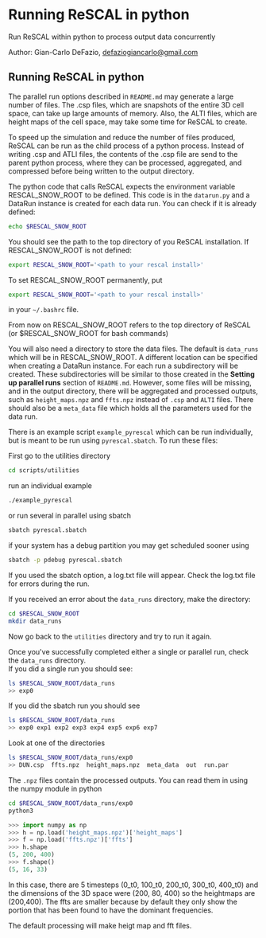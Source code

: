
# Running ReSCAL in python

Run ReSCAL within python to process output data concurrently

Author: Gian-Carlo DeFazio, defaziogiancarlo@gmail.com

## Running ReSCAL in python

The parallel run options described in `README.md` may generate a large number of files.
The .csp files, which are snapshots of the entire 3D cell space, can take up large amounts
of memory. Also, the ALTI files, which are height maps of the cell space, may take some
time for ReSCAL to create.

To speed up the simulation and reduce the number of files produced, ReSCAL can be run
as the child process of a python process. Instead of writing .csp and ATLI files,
the contents of the .csp file are send to the parent python process, where they can be
processed, aggregated, and compressed before being written to the output directory.

The python code that calls ReSCAL expects the environment variable RESCAL_SNOW_ROOT to be defined.
This code is in the `datarun.py` and a DataRun instance is created for each data run.
You can check if it is already defined:
```bash
echo $RESCAL_SNOW_ROOT
```

You should see the path to the top directory of you ReSCAL installation.
If RESCAL_SNOW_ROOT is not defined:
```bash
export RESCAL_SNOW_ROOT='<path to your rescal install>'
```

To set RESCAL_SNOW_ROOT permanently, put
```bash
export RESCAL_SNOW_ROOT='<path to your rescal install>'
```
in your `~/.bashrc` file.

From now on RESCAL_SNOW_ROOT refers to the top directory of ReSCAL (or $RESCAL_SNOW_ROOT for bash commands)

You will also need a directory to store the data files.
The default is `data_runs` which will be in RESCAL_SNOW_ROOT.
A different location can be specified when creating a DataRun instance.
For each run a subdirectory will be created. These subdirectories will be similar to
those created in the <b>Setting up parallel runs</b> section of `README.md`.
However, some files will be missing, and in the output directory, there will be aggregated
and processed outputs, such as `height_maps.npz` and `ffts.npz` instead of `.csp` and `ALTI`
files. There should also be a `meta_data` file which holds all the parameters used for the data run.

There is an example script `example_pyrescal` which can be run individually,
but is meant to be run using `pyrescal.sbatch`.
To run these files:

First go to the utilities directory
```bash
cd scripts/utilities
```

run an individual example
```bash
./example_pyrescal
```

or run several in parallel using sbatch

```bash
sbatch pyrescal.sbatch
```

if your system has a debug partition you may get scheduled sooner using

```bash
sbatch -p pdebug pyrescal.sbatch
```

If you used the sbatch option, a log.txt file will appear.
Check the log.txt file for errors during the run.

If you received an error about the `data_runs` directory, make the directory:
```bash
cd $RESCAL_SNOW_ROOT
mkdir data_runs
```

Now go back to the `utilities` directory and try to run it again.

Once you've successfully completed either a single or parallel run,
check the `data_runs` directory.<br>
If you did a single run you should see:
```bash
ls $RESCAL_SNOW_ROOT/data_runs
>> exp0
```

If you did the sbatch run you should see
```bash
ls $RESCAL_SNOW_ROOT/data_runs
>> exp0 exp1 exp2 exp3 exp4 exp5 exp6 exp7
```

Look at one of the directories
```bash
ls $RESCAL_SNOW_ROOT/data_runs/exp0
>> DUN.csp  ffts.npz  height_maps.npz  meta_data  out  run.par
```

The `.npz` files contain the processed outputs.
You can read them in using the numpy module in python
```bash 
cd $RESCAL_SNOW_ROOT/data_runs/exp0
python3
```
```python
>>> import numpy as np
>>> h = np.load('height_maps.npz')['height_maps']
>>> f = np.load('ffts.npz')['ffts']
>>> h.shape
(5, 200, 400)
>>> f.shape()
(5, 16, 33)
```
In this case, there are 5 timesteps (0_t0, 100_t0, 200_t0, 300_t0, 400_t0) and the dimensions of the 3D space
were (200, 80, 400) so the heightmaps are (200,400). The ffts are smaller because by default they only show the portion that has been found to have the 
dominant frequencies.

The default processing will make heigt map and fft files.

